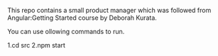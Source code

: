 This repo contains a small product manager which was followed from Angular:Getting Started course by Deborah Kurata.

You can use ollowing commands to run.

1.cd src
2.npm start
